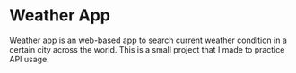 # Weather App
Weather app is an web-based app to search current weather condition in a certain city across the world. This is a small project that I made to practice API usage. 
